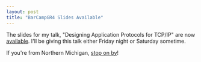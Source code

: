 ```yaml
---
layout: post
title: "BarCampGR4 Slides Available"
---
```

The slides for my talk, "Designing Application Protocols for TCP/IP" are now [available](http://barcampgr.org/wiki/BarCampGrandRapids4Presentations). I'll be giving this talk either Friday night or Saturday sometime.



If you're from Northern Michigan, [stop on by](http://barcampgr.org/wiki/BarCampGrandRapids4)!

